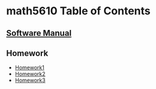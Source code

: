 # math5610 Table of Contents

## [Software Manual](software_manual/softwaremanual)

## Homework
- [Homework1](homework1/homework1_solutions)
- [Homework2](homework2/homework2_solutions)
- [Homework3](homework3/homework3_solutions)